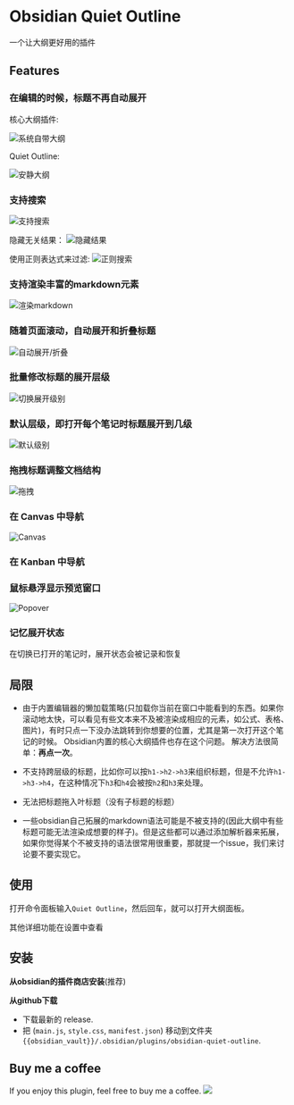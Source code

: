 # Obsidian Quiet Outline

一个让大纲更好用的插件

## Features

### 在编辑的时候，标题不再自动展开

核心大纲插件: 

![系统自带大纲](https://raw.githubusercontent.com/guopenghui/obsidian-quiet-outline/master/public/notquiet.gif)

Quiet Outline: 

![安静大纲](https://raw.githubusercontent.com/guopenghui/obsidian-quiet-outline/master/public/quiet.gif)


### 支持搜索

![支持搜索](https://raw.githubusercontent.com/guopenghui/obsidian-quiet-outline/master/public/search.gif)

隐藏无关结果：
![隐藏结果](https://raw.githubusercontent.com/guopenghui/obsidian-quiet-outline/master/public/hide_irrelevant.gif)

使用正则表达式来过滤:
![正则搜索](https://raw.githubusercontent.com/guopenghui/obsidian-quiet-outline/master/public/regex_search.gif)


### 支持渲染丰富的markdown元素

![渲染markdown](https://raw.githubusercontent.com/guopenghui/obsidian-quiet-outline/master/public/markdown.gif)

### 随着页面滚动，自动展开和折叠标题

![自动展开/折叠](https://raw.githubusercontent.com/guopenghui/obsidian-quiet-outline/master/public/auto_expand.gif)

### 批量修改标题的展开层级

![切换展开级别](https://raw.githubusercontent.com/guopenghui/obsidian-quiet-outline/master/public/switch.gif)


### 默认层级，即打开每个笔记时标题展开到几级
![默认级别](https://raw.githubusercontent.com/guopenghui/obsidian-quiet-outline/master/public/default-level.gif)


### 拖拽标题调整文档结构 
![拖拽](https://raw.githubusercontent.com/guopenghui/obsidian-quiet-outline/master/public/drag.gif)


### 在 Canvas 中导航
![Canvas](https://raw.githubusercontent.com/guopenghui/obsidian-quiet-outline/master/public/nav_in_canvas.gif)

### 在 Kanban 中导航

### 鼠标悬浮显示预览窗口
![Popover](https://raw.githubusercontent.com/guopenghui/obsidian-quiet-outline/master/public/popover.gif)


### 记忆展开状态
在切换已打开的笔记时，展开状态会被记录和恢复

## 局限
+ 由于内置编辑器的懒加载策略(只加载你当前在窗口中能看到的东西。如果你滚动地太快，可以看见有些文本来不及被渲染成相应的元素，如公式、表格、图片)，有时只点一下没办法跳转到你想要的位置，尤其是第一次打开这个笔记的时候。 Obsidian内置的核心大纲插件也存在这个问题。  解决方法很简单：**再点一次**。

+ 不支持跨层级的标题，比如你可以按`h1->h2->h3`来组织标题，但是不允许`h1->h3->h4`，在这种情况下`h3`和`h4`会被按`h2`和`h3`来处理。

+ 无法把标题拖入叶标题（没有子标题的标题）

+ 一些obsidian自己拓展的markdown语法可能是不被支持的(因此大纲中有些标题可能无法渲染成想要的样子)。但是这些都可以通过添加解析器来拓展，如果你觉得某个不被支持的语法很常用很重要，那就提一个issue，我们来讨论要不要实现它。



## 使用

打开命令面板输入`Quiet Outline`，然后回车，就可以打开大纲面板。

其他详细功能在设置中查看




## 安装

**从obsidian的插件商店安装**(推荐)

**从github下载**
   + 下载最新的 release. 
   + 把 (`main.js`, `style.css`, `manifest.json`) 移动到文件夹 `{{obsidian_vault}}/.obsidian/plugins/obsidian-quiet-outline`.


## Buy me a coffee
If you enjoy this plugin, feel free to buy me a coffee.
<a href="https://www.buymeacoffee.com/thtree"><img src="https://img.buymeacoffee.com/button-api/?text=Buy me a coffee&emoji=&slug=thtree&button_colour=40DCA5&font_colour=ffffff&font_family=Cookie&outline_colour=000000&coffee_colour=FFDD00" /></a>